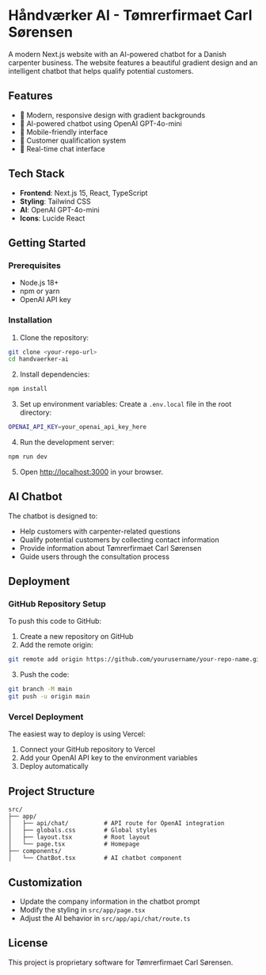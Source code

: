 # Håndværker AI - Tømrerfirmaet Carl Sørensen

A modern Next.js website with an AI-powered chatbot for a Danish carpenter business. The website features a beautiful gradient design and an intelligent chatbot that helps qualify potential customers.

## Features

- 🎨 Modern, responsive design with gradient backgrounds
- 🤖 AI-powered chatbot using OpenAI GPT-4o-mini
- 📱 Mobile-friendly interface
- 🎯 Customer qualification system
- 💬 Real-time chat interface

## Tech Stack

- **Frontend**: Next.js 15, React, TypeScript
- **Styling**: Tailwind CSS
- **AI**: OpenAI GPT-4o-mini
- **Icons**: Lucide React

## Getting Started

### Prerequisites

- Node.js 18+ 
- npm or yarn
- OpenAI API key

### Installation

1. Clone the repository:
```bash
git clone <your-repo-url>
cd handvaerker-ai
```

2. Install dependencies:
```bash
npm install
```

3. Set up environment variables:
Create a `.env.local` file in the root directory:
```bash
OPENAI_API_KEY=your_openai_api_key_here
```

4. Run the development server:
```bash
npm run dev
```

5. Open [http://localhost:3000](http://localhost:3000) in your browser.

## AI Chatbot

The chatbot is designed to:
- Help customers with carpenter-related questions
- Qualify potential customers by collecting contact information
- Provide information about Tømrerfirmaet Carl Sørensen
- Guide users through the consultation process

## Deployment

### GitHub Repository Setup

To push this code to GitHub:

1. Create a new repository on GitHub
2. Add the remote origin:
```bash
git remote add origin https://github.com/yourusername/your-repo-name.git
```

3. Push the code:
```bash
git branch -M main
git push -u origin main
```

### Vercel Deployment

The easiest way to deploy is using Vercel:

1. Connect your GitHub repository to Vercel
2. Add your OpenAI API key to the environment variables
3. Deploy automatically

## Project Structure

```
src/
├── app/
│   ├── api/chat/          # API route for OpenAI integration
│   ├── globals.css        # Global styles
│   ├── layout.tsx         # Root layout
│   └── page.tsx           # Homepage
├── components/
│   └── ChatBot.tsx        # AI chatbot component
```

## Customization

- Update the company information in the chatbot prompt
- Modify the styling in `src/app/page.tsx`
- Adjust the AI behavior in `src/app/api/chat/route.ts`

## License

This project is proprietary software for Tømrerfirmaet Carl Sørensen.
